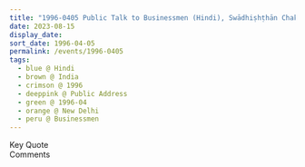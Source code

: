 ```yaml
---
title: "1996-0405 Public Talk to Businessmen (Hindi), Swādhiṣhṭhān Chakra, New Delhi, India"
date: 2023-08-15
display_date: 
sort_date: 1996-04-05
permalink: /events/1996-0405
tags:
  - blue @ Hindi
  - brown @ India
  - crimson @ 1996
  - deeppink @ Public Address
  - green @ 1996-04
  - orange @ New Delhi
  - peru @ Businessmen
---
```


<wave-list>
  <list-title color="green" width="75">Key Quote</list-title>
  <list-item color="BlanchedAlmond"  width="200"></list-item>
  <list-item color="Lavender"></list-item>
  <list-item color="BlanchedAlmond"></list-item>
</wave-list>

<br>

<wave-list>
  <list-title color="green" width="75">Comments</list-title>
  <list-item color="BlanchedAlmond"  width="200"></list-item>
  <list-item color="Lavender"></list-item>
  <list-item color="BlanchedAlmond"></list-item>
</wave-list>